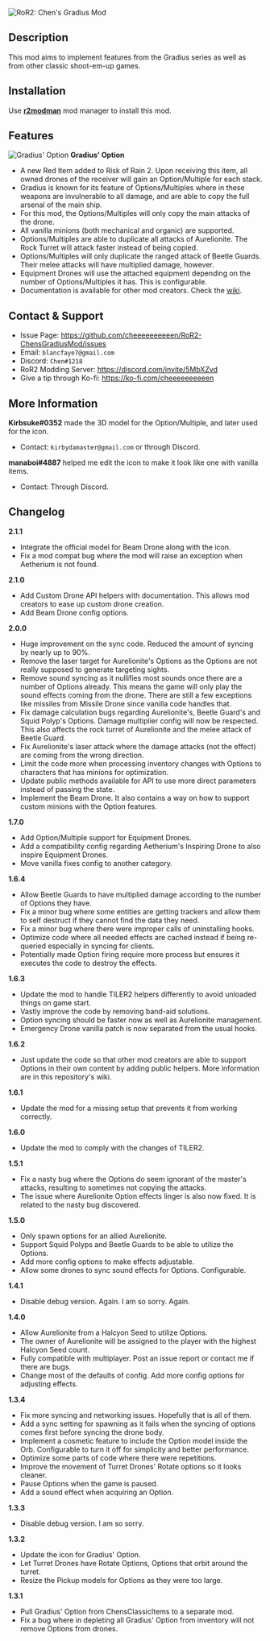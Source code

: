 ![RoR2: Chen's Gradius Mod](https://i.imgur.com/yIMFu24.png)

## Description

This mod aims to implement features from the Gradius series as well as from other classic shoot-em-up games.

## Installation

Use **[r2modman](https://thunderstore.io/package/ebkr/r2modman/)** mod manager to install this mod.

## Features

![Gradius' Option](https://puu.sh/GBI6M.png)
**Gradius' Option**
- A new Red Item added to Risk of Rain 2. Upon receiving this item, all owned drones of the receiver will gain an Option/Multiple for each stack.
- Gradius is known for its feature of Options/Multiples where in these weapons are invulnerable to all damage, and are able to copy the full arsenal of the main ship.
- For this mod, the Options/Multiples will only copy the main attacks of the drone.
- All vanilla minions (both mechanical and organic) are supported.
- Options/Multiples are able to duplicate all attacks of Aurelionite. The Rock Turret will attack faster instead of being copied.
- Options/Multiples will only duplicate the ranged attack of Beetle Guards. Their melee attacks will have multiplied damage, however.
- Equipment Drones will use the attached equipment depending on the number of Options/Multiples it has. This is configurable.
- Documentation is available for other mod creators. Check the [wiki](https://github.com/cheeeeeeeeeen/RoR2-ChensGradiusMod/wiki).

## Contact & Support

- Issue Page: https://github.com/cheeeeeeeeeen/RoR2-ChensGradiusMod/issues
- Email: `blancfaye7@gmail.com`
- Discord: `Chen#1218`
- RoR2 Modding Server: https://discord.com/invite/5MbXZvd
- Give a tip through Ko-fi: https://ko-fi.com/cheeeeeeeeeen

## More Information

**Kirbsuke#0352** made the 3D model for the Option/Multiple, and later used for the icon.
- Contact: `kirbydamaster@gmail.com` or through Discord.

**manaboi#4887** helped me edit the icon to make it look like one with vanilla items.
- Contact: Through Discord.

## Changelog

**2.1.1**
- Integrate the official model for Beam Drone along with the icon.
- Fix a mod compat bug where the mod will raise an exception when Aetherium is not found.

**2.1.0**
- Add Custom Drone API helpers with documentation. This allows mod creators to ease up custom drone creation.
- Add Beam Drone config options.

**2.0.0**
- Huge improvement on the sync code. Reduced the amount of syncing by nearly up to 90%.
- Remove the laser target for Aurelionite's Options as the Options are not really supposed to generate targeting sights.
- Remove sound syncing as it nullifies most sounds once there are a number of Options already. This means the game will only play the sound effects coming from the drone. There are still a few exceptions like missiles from Missile Drone since vanilla code handles that.
- Fix damage calculation bugs regarding Aurelionite's, Beetle Guard's and Squid Polyp's Options. Damage multiplier config will now be respected. This also affects the rock turret of Aurelionite and the melee attack of Beetle Guard.
- Fix Aurelionite's laser attack where the damage attacks (not the effect) are coming from the wrong direction.
- Limit the code more when processing inventory changes with Options to characters that has minions for optimization.
- Update public methods available for API to use more direct parameters instead of passing the state.
- Implement the Beam Drone. It also contains a way on how to support custom minions with the Option features.

**1.7.0**
- Add Option/Multiple support for Equipment Drones.
- Add a compatibility config regarding Aetherium's Inspiring Drone to also inspire Equipment Drones.
- Move vanilla fixes config to another category.

**1.6.4**
- Allow Beetle Guards to have multiplied damage according to the number of Options they have.
- Fix a minor bug where some entities are getting trackers and allow them to self destruct if they cannot find the data they need.
- Fix a minor bug where there were improper calls of uninstalling hooks.
- Optimize code where all needed effects are cached instead if being re-queried especially in syncing for clients.
- Potentially made Option firing require more process but ensures it executes the code to destroy the effects.

**1.6.3**
- Update the mod to handle TILER2 helpers differently to avoid unloaded things on game start.
- Vastly improve the code by removing band-aid solutions.
- Option syncing should be faster now as well as Aurelionite management.
- Emergency Drone vanilla patch is now separated from the usual hooks.

**1.6.2**
- Just update the code so that other mod creators are able to support Options in their own content by adding public helpers. More information are in this repository's wiki.

**1.6.1**
- Update the mod for a missing setup that prevents it from working correctly.

**1.6.0**
- Update the mod to comply with the changes of TILER2.

**1.5.1**
- Fix a nasty bug where the Options do seem ignorant of the master's attacks, resulting to sometimes not copying the attacks.
- The issue where Aurelionite Option effects linger is also now fixed. It is related to the nasty bug discovered.

**1.5.0**
- Only spawn options for an allied Aurelionite.
- Support Squid Polyps and Beetle Guards to be able to utilize the Options.
- Add more config options to make effects adjustable.
- Allow some drones to sync sound effects for Options. Configurable.

**1.4.1**
- Disable debug version. Again. I am so sorry. Again.

**1.4.0**
- Allow Aurelionite from a Halcyon Seed to utilize Options.
- The owner of Aurelionite will be assigned to the player with the highest Halcyon Seed count.
- Fully compatible with multiplayer. Post an issue report or contact me if there are bugs.
- Change most of the defaults of config. Add more config options for adjusting effects.

**1.3.4**
- Fix more syncing and networking issues. Hopefully that is all of them.
- Add a sync setting for spawning as it fails when the syncing of options comes first before syncing the drone body.
- Implement a cosmetic feature to include the Option model inside the Orb. Configurable to turn it off for simplicity and better performance.
- Optimize some parts of code where there were repetitions.
- Improve the movement of Turret Drones' Rotate options so it looks cleaner.
- Pause Options when the game is paused.
- Add a sound effect when acquiring an Option.

**1.3.3**
- Disable debug version. I am so sorry.

**1.3.2**
- Update the icon for Gradius' Option.
- Let Turret Drones have Rotate Options, Options that orbit around the turret.
- Resize the Pickup models for Options as they were too large.

**1.3.1**
- Pull Gradius' Option from ChensClassicItems to a separate mod.
- Fix a bug where in depleting all Gradius' Option from inventory will not remove Options from drones.

